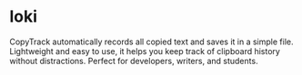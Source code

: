 # loki
CopyTrack automatically records all copied text and saves it in a simple file. Lightweight and easy to use, it helps you keep track of clipboard history without distractions. Perfect for developers, writers, and students.
